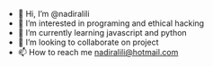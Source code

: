 - 👋 Hi, I’m @nadiralili
- 👀 I’m interested in programing and ethical hacking 
- 🌱 I’m currently learning javascript and python 
- 💞️ I’m looking to collaborate on project
- 📫 How to reach me nadiralili@hotmail.com

<!---
nadiralili/nadiralili is a ✨ special ✨ repository because its `README.md` (this file) appears on your GitHub profile.
You can click the Preview link to take a look at your changes.
--->
